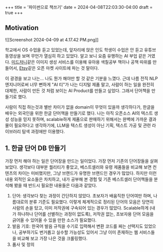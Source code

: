 +++
title = '파이썬으로 책쓰기'
date = 2024-04-08T22:03:30-04:00
draft = true
+++

## Motivation
![[Screenshot 2024-04-09 at 4.17.42 PM.png]]

학교에서 OS 수업을 듣고 있었는데, 앞자리에 앉은 인도 학생이 수업은 안 듣고 유튜브 동영상을 보며 무언가 열심히 하고 있었다. 알고 보니 요즘 유행하는 AI 부업 같은 거였다. [미드저니](https://www.midjourney.com/home)같은 이미지 생성 서비스를 이용해 유아용 색칠공부 책이나 공책 따위를 만들어서, [Etsy](https://www.etsy.com)같은 오픈 마켓 사이트에 파는 것 말이다. 

이 광경을 보고 나는... 나도 뭔가 해야만 할 것 같은 기분을 느꼈다. 근데 나름 전직 NLP 엔지니어로써 너무 뻔하게 "AI 티"가 나는 디지털 제품 말고, 사람이 하는 일을 완전히 대체한, 사람이 만든 것 처럼 보이는 AI Product를 만들고 싶었다. 그래서 단어책을 만들기로 했다.

사람이 직접 하는것과 별반 차이가 없을 domain이 무엇이 있을까 생각하다가, 한글을 배우는 외국인을 위한 한글 단어책을 만들기로 했다. 나는 아직 오픈소스 AI의 텍스트 생성 성능을 믿지 못하며, scalable하게 제품으로 판매하기 위해서는 완벽에 가까운 결과물이 필요하다고 생각하기에, LLM을 텍스트 생성이 아닌 기획, 텍스트 가공 및 관련 라이브러리 탐색 과정에만 이용했다.

## 1. 한글 단어 DB 만들기
가장 먼저 해야 하는 일은 단어장을 만드는 일이었다. 가장 먼저 기존의 단어장들을 살펴보았다. 생각보다 대부분 퀄리티가 좋았고, 베스트셀러와 유령 제품들을 비교해 보면 컨텐츠의 차이는 미비했지만, 그냥 브랜드가 유명한 브랜드인 경우가 많았다. 하지만 이런 내용 외적인 요소들은 차치하고, 내가 공부해 본 경험 및 기존 베스트셀러 단어책들을 분석해 봤을 때 반드시 필요한 내용들은 다음과 같았다.

1. 단어: 생각보다 찾는 과정이 간단하지 않았다. 초보자가 배움직한 단어여만 하며, 나름대로의 분류 기준도 필요했다. 이렇게 체계적으로 정리된 단어의 모음은 당연히 사람의 손을 탔고, 이미 저작권에 구속되어 있는 경우가 많았다. Scalable하게 (내가 하나하나 단어를 선별하는 과정이 없도록), 저작권 없는, 초보자용 단어 모음을 긁어올 수 있어올 수 있을 만한 소스가 필요했다.
2. 발음 기호: 한국어 발음 규칙을 수기로 입력해서 변환 코드를 짜는 선택지도 있었으나, 공부하기도 번거롭고 실수할 가능성도 있어서 그냥 이미 존재하는 웹 서비스들을 비교해 보고 가장 나은 것을 크롤링했다.
3. 품사 및 정의